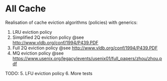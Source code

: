 # All Cache

Realisation of cache eviction algorithms (policies) with generics:
1. LRU eviction policy
2. Simplified 2Q eviction policy @see http://www.vldb.org/conf/1994/P439.PDF
3. Full 2Q eviction policy @see http://www.vldb.org/conf/1994/P439.PDF
4. MQ eviction policy @see https://www.usenix.org/legacy/events/usenix01/full_papers/zhou/zhou.pdf

TODO:
5. LFU eviction policy
6. More tests

